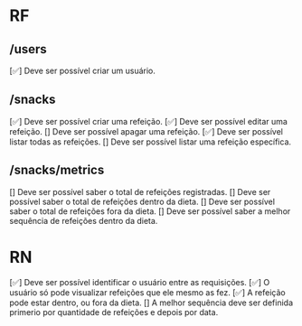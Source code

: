 # RF

  ## /users
  [✅] Deve ser possível criar um usuário.

  ## /snacks
  [✅] Deve ser possível criar uma refeição.
  [✅] Deve ser possível editar uma refeição.
  [] Deve ser possível apagar uma refeição.
  [✅] Deve ser possível listar todas as refeições.
  [] Deve ser possível listar uma refeição específica.

  ## /snacks/metrics
  [] Deve ser possível saber o total de refeições registradas.
  [] Deve ser possível saber o total de refeições dentro da dieta.
  [] Deve ser possível saber o total de refeições fora da dieta.
  [] Deve ser possível saber a melhor sequência de refeições dentro da dieta.

# RN

  [✅] Deve ser possível identificar o usuário entre as requisições.
  [✅] O usuário só pode visualizar refeições que ele mesmo as fez.
  [✅] A refeição pode estar dentro, ou fora da dieta.
  [] A melhor sequência deve ser definida primerio por quantidade de refeições e depois por data.